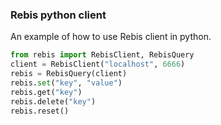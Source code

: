 ### Rebis python client
An example of how to use Rebis client in python.
```python
from rebis import RebisClient, RebisQuery
client = RebisClient("localhost", 6666)
rebis = RebisQuery(client)
rebis.set("key", "value")
rebis.get("key")
rebis.delete("key")
rebis.reset()
```



